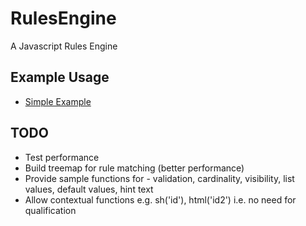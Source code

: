 # RulesEngine

A Javascript Rules Engine

## Example Usage

- [Simple Example](http://jsfiddle.net/nickg1/mjahomzu/)

## TODO

- Test performance
- Build treemap for rule matching (better performance)
- Provide sample functions for - validation, cardinality, visibility, list values, default values, hint text
- Allow contextual functions e.g. sh('id'), html('id2') i.e. no need for qualification